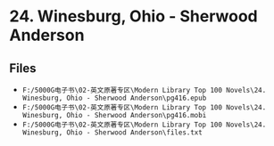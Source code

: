 # 24. Winesburg, Ohio - Sherwood Anderson

## Files

- `F:/5000G电子书\02-英文原著专区\Modern Library Top 100 Novels\24. Winesburg, Ohio - Sherwood Anderson\pg416.epub`
- `F:/5000G电子书\02-英文原著专区\Modern Library Top 100 Novels\24. Winesburg, Ohio - Sherwood Anderson\pg416.mobi`
- `F:/5000G电子书\02-英文原著专区\Modern Library Top 100 Novels\24. Winesburg, Ohio - Sherwood Anderson\files.txt`
